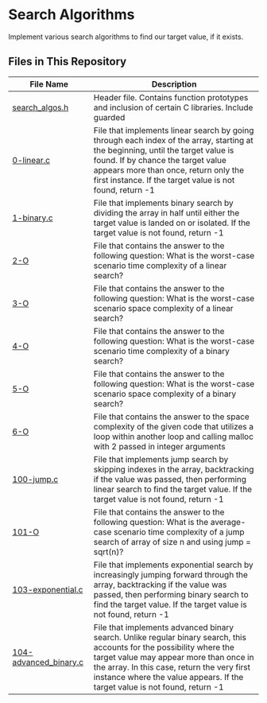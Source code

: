 # Search Algorithms

Implement various search algorithms to find our target value, if it exists.

## Files in This Repository
| File Name | Description |
| --- | --- |
|[search_algos.h](https://github.com/Alouie412/holbertonschool-low_level_programming/blob/master/0x1E-search_algorithms/search_algos.h) | Header file. Contains function prototypes and inclusion of certain C libraries. Include guarded |
|[0-linear.c](https://github.com/Alouie412/holbertonschool-low_level_programming/blob/master/0x1E-search_algorithms/0-linear.c) | File that implements linear search by going through each index of the array, starting at the beginning, until the target value is found. If by chance the target value appears more than once, return only the first instance. If the target value is not found, return -1 |
|[1-binary.c](https://github.com/Alouie412/holbertonschool-low_level_programming/blob/master/0x1E-search_algorithms/1-binary.c) | File that implements binary search by dividing the array in half until either the target value is landed on or isolated. If the target value is not found, return -1 |
|[2-O](https://github.com/Alouie412/holbertonschool-low_level_programming/blob/master/0x1E-search_algorithms/2-O) | File that contains the answer to the following question: What is the worst-case scenario time complexity of a linear search? |
|[3-O](https://github.com/Alouie412/holbertonschool-low_level_programming/blob/master/0x1E-search_algorithms/3-O) | File that contains the answer to the following question: What is the worst-case scenario space complexity of a linear search? |
|[4-O](https://github.com/Alouie412/holbertonschool-low_level_programming/blob/master/0x1E-search_algorithms/4-O) | File that contains the answer to the following question: What is the worst-case scenario time complexity of a binary search? |
|[5-O](https://github.com/Alouie412/holbertonschool-low_level_programming/blob/master/0x1E-search_algorithms/5-O) | File that contains the answer to the following question: What is the worst-case scenario space complexity of a binary search? |
|[6-O](https://github.com/Alouie412/holbertonschool-low_level_programming/blob/master/0x1E-search_algorithms/6-O) | File that contains the answer to the space complexity of the given code that utilizes a loop within another loop and calling malloc with 2 passed in integer arguments |
|[100-jump.c](https://github.com/Alouie412/holbertonschool-low_level_programming/blob/master/0x1E-search_algorithms/100-jump.c) | File that implements jump search by skipping indexes in the array, backtracking if the value was passed, then performing linear search to find the target value. If the target value is not found, return -1 |
|[101-O](https://github.com/Alouie412/holbertonschool-low_level_programming/blob/master/0x1E-search_algorithms/101-O) | File that contains the answer to the following question: What is the average-case scenario time complexity of a jump search of array of size n and using jump = sqrt(n)? |
|[103-exponential.c](https://github.com/Alouie412/holbertonschool-low_level_programming/blob/master/0x1E-search_algorithms/103-exponential.c) | File that implements exponential search by increasingly jumping forward through the array, backtracking if the value was passed, then performing binary search to find the target value. If the target value is not found, return -1 |
|[104-advanced_binary.c](https://github.com/Alouie412/holbertonschool-low_level_programming/blob/master/0x1E-search_algorithms/104-advanced_binary.c) | File that implements advanced binary search. Unlike regular binary search, this accounts for the possibility where the target value may appear more than once in the array. In this case, return the very first instance where the value appears. If the target value is not found, return -1 |
